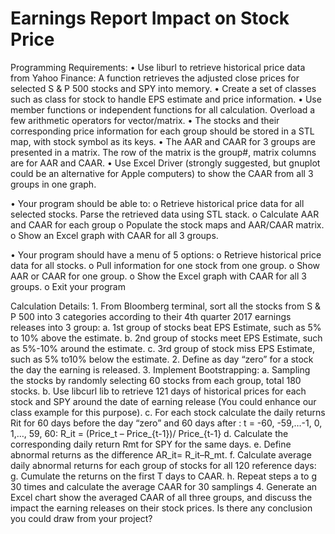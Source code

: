 # Earnings Report Impact on Stock Price

Programming Requirements:
	• Use liburl to retrieve historical price data from Yahoo Finance: A function retrieves
	the adjusted close prices for selected S & P 500 stocks and SPY into memory.
	• Create a set of classes such as class for stock to handle EPS estimate and price
	information.
	• Use member functions or independent functions for all calculation. Overload a few
	arithmetic operators for vector/matrix.
	• The stocks and their corresponding price information for each group should be
	stored in a STL map, with stock symbol as its keys.
	• The AAR and CAAR for 3 groups are presented in a matrix. The row of the matrix is
	the group#, matrix columns are for AAR and CAAR.
	• Use Excel Driver (strongly suggested, but gnuplot could be an alternative for Apple
	computers) to show the CAAR from all 3 groups in one graph.

• Your program should be able to:
	o Retrieve historical price data for all selected stocks. Parse the retrieved data
	using STL stack.
	o Calculate AAR and CAAR for each group
	o Populate the stock maps and AAR/CAAR matrix.
	o Show an Excel graph with CAAR for all 3 groups.
	
• Your program should have a menu of 5 options:
	o Retrieve historical price data for all stocks.
	o Pull information for one stock from one group.
	o Show AAR or CAAR for one group.
	o Show the Excel graph with CAAR for all 3 groups.
	o Exit your program
	
Calculation Details:
	1. From Bloomberg terminal, sort all the stocks from S & P 500 into 3 categories
	according to their 4th quarter 2017 earnings releases into 3 group:
		a. 1st group of stocks beat EPS Estimate, such as 5% to 10% above the estimate.
		b. 2nd group of stocks meet EPS Estimate, such as 5%-10% around the estimate.
		c. 3rd group of stock miss EPS Estimate, such as 5% to10% below the estimate.
	2. Define as day “zero” for a stock the day the earning is released.
	3. Implement Bootstrapping:
		a. Sampling the stocks by randomly selecting 60 stocks from each group, total 180 stocks.
		b. Use libcurl lib to retrieve 121 days of historical prices for each stock and
		SPY around the date of earning release (You could enhance our class
		example for this purpose).
		c. For each stock calculate the daily returns Rit for 60 days before the day
		“zero” and 60 days after : t = -60, -59,…-1, 0, 1,…, 59, 60:
		R_it = (Price_t – Price_{t-1})/ Price_{t-1}
		d. Calculate the corresponding daily return Rmt for SPY for the same days.
		e. Define abnormal returns as the difference AR_it= R_it–R_mt.
		f. Calculate average daily abnormal returns for each group of stocks for all 120
		reference days:
		g. Cumulate the returns on the first T days to CAAR.
		h. Repeat steps a to g 30 times and calculate the average CAAR for 30 samplings
	4. Generate an Excel chart show the averaged CAAR of all three groups, and discuss
	the impact the earning releases on their stock prices. Is there any conclusion you
	could draw from your project?
